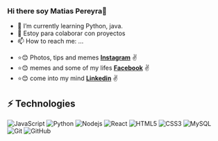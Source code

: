### Hi there soy Matias Pereyra👋 

- 🌱 I’m currently learning Python, java.
- 👯 Estoy para colaborar  con  proyectos
- 📫 How to reach me: ...
* :star::blush: Photos, tips and memes **[Instagram](https://www.instagram.com/mpereyra9/)** :v:
* :star::blush: memes and some of my lifes **[Facebook](https://www.facebook.com/MatiasPereyra.95)** :v:
* :star::blush: come into my mind **[Linkedin](linkedin.com/in/matias-pereyra/)** :v:

## ⚡ Technologies

![JavaScript](https://img.shields.io/badge/-JavaScript-black?style=flat-square&logo=javascript)
![Python](https://img.shields.io/badge/-Python-black?style=flat-square&logo=python)
![Nodejs](https://img.shields.io/badge/-Nodejs-black?style=flat-square&logo=Node.js)
![React](https://img.shields.io/badge/-React-black?style=flat-square&logo=react)
![HTML5](https://img.shields.io/badge/-HTML5-E34F26?style=flat-square&logo=html5&logoColor=white)
![CSS3](https://img.shields.io/badge/-CSS3-1572B6?style=flat-square&logo=css3)
![MySQL](https://img.shields.io/badge/-MySQL-black?style=flat-square&logo=mysql)
![Git](https://img.shields.io/badge/-Git-black?style=flat-square&logo=git)
![GitHub](https://img.shields.io/badge/-GitHub-181717?style=flat-square&logo=github)

